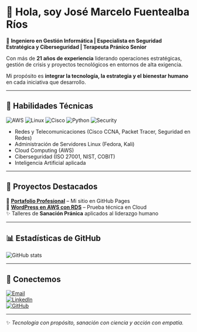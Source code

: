 # 👋 Hola, soy **José Marcelo Fuentealba Ríos**

🎯 **Ingeniero en Gestión Informática | Especialista en Seguridad Estratégica y Ciberseguridad | Terapeuta Pránico Senior**

Con más de **21 años de experiencia** liderando operaciones estratégicas, gestión de crisis y proyectos tecnológicos en entornos de alta exigencia.  

Mi propósito es **integrar la tecnología, la estrategia y el bienestar humano** en cada iniciativa que desarrollo.

---

## 🔧 Habilidades Técnicas
![AWS](https://img.shields.io/badge/AWS-232F3E?style=for-the-badge&logo=amazonaws&logoColor=white)
![Linux](https://img.shields.io/badge/Linux-FCC624?style=for-the-badge&logo=linux&logoColor=black)
![Cisco](https://img.shields.io/badge/Cisco-1BA0D7?style=for-the-badge&logo=cisco&logoColor=white)
![Python](https://img.shields.io/badge/Python-3776AB?style=for-the-badge&logo=python&logoColor=white)
![Security](https://img.shields.io/badge/Cybersecurity-2E3440?style=for-the-badge&logo=protonvpn&logoColor=white)

- Redes y Telecomunicaciones (Cisco CCNA, Packet Tracer, Seguridad en Redes)  
- Administración de Servidores Linux (Fedora, Kali)  
- Cloud Computing (AWS)  
- Ciberseguridad (ISO 27001, NIST, COBIT)  
- Inteligencia Artificial aplicada  

---

## 🌟 Proyectos Destacados
📌 [**Portafolio Profesional**](https://jmarcelofuri.github.io/portafolio-profesional/) – Mi sitio en GitHub Pages  
📄 [**WordPress en AWS con RDS**](./WORDPRESS_J_Fuentealba.pdf) – Prueba técnica en Cloud  
✨ Talleres de **Sanación Pránica** aplicados al liderazgo humano  

---

## 📊 Estadísticas de GitHub
![GitHub stats](https://github-readme-stats.vercel.app/api?username=JmarceloFURI&show_icons=true&theme=tokyonight)

---

## 🤝 Conectemos
[![Email](https://img.shields.io/badge/Email-josefuentealbarios%40gmail.com-red?style=for-the-badge&logo=gmail&logoColor=white)](mailto:josefuentealbarios@gmail.com)  
[![LinkedIn](https://img.shields.io/badge/LinkedIn-José%20Fuentealba-blue?style=for-the-badge&logo=linkedin&logoColor=white)](https://www.linkedin.com/in/jose-fuentealba-rios-618048117)  
[![GitHub](https://img.shields.io/badge/GitHub-JmarceloFURI-black?style=for-the-badge&logo=github&logoColor=white)](https://github.com/JmarceloFURI)  

---

✨ *Tecnología con propósito, sanación con ciencia y acción con empatía.*
